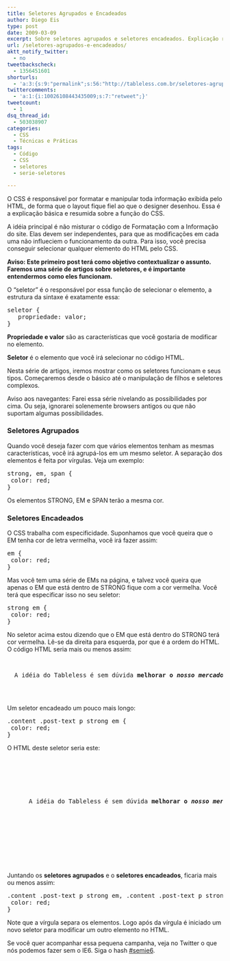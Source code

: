 ```yaml
---
title: Seletores Agrupados e Encadeados
author: Diego Eis
type: post
date: 2009-03-09
excerpt: Sobre seletores agrupados e seletores encadeados. Explicação rápida e básica.
url: /seletores-agrupados-e-encadeados/
aktt_notify_twitter:
  - no
tweetbackscheck:
  - 1356451601
shorturls:
  - 'a:3:{s:9:"permalink";s:56:"http://tableless.com.br/seletores-agrupados-e-encadeados";s:7:"tinyurl";s:26:"http://tinyurl.com/3bxmxho";s:4:"isgd";s:19:"http://is.gd/8gcuc0";}'
twittercomments:
  - 'a:1:{i:10026108443435009;s:7:"retweet";}'
tweetcount:
  - 1
dsq_thread_id:
  - 503038907
categories:
  - CSS
  - Técnicas e Práticas
tags:
  - Código
  - CSS
  - seletores
  - serie-seletores

---
```

O CSS é responsável por formatar e manipular toda informação exibida pelo HTML, de forma que o layout fique fiel ao que o designer desenhou. Essa é a explicação básica e resumida sobre a função do CSS.

A idéia principal é não misturar o código de Formatação com a Informação do site.<!--more--> Elas devem ser independentes, para que as modificações em cada uma não influeciem o funcionamento da outra. Para isso, você precisa conseguir selecionar qualquer elemento do HTML pelo CSS.

**Aviso: Este primeiro post terá como objetivo contextualizar o assunto. Faremos uma série de artigos sobre seletores, e é importante entendermos como eles funcionam.**

O &#8220;seletor&#8221; é o responsável por essa função de selecionar o elemento, a estrutura da sintaxe é exatamente essa:

<pre lang="CSS" line="1">seletor {
   propriedade: valor;
}
</pre>

**Propriedade e valor** são as características que você gostaria de modificar no elemento.
  
**Seletor** é o elemento que você irá selecionar no código HTML.

Nesta série de artigos, iremos mostrar como os seletores funcionam e seus tipos. Começaremos desde o básico até o manipulação de filhos e seletores complexos. 

Aviso aos navegantes: Farei essa série nivelando as possibilidades por cima. Ou seja, ignorarei solenemente browsers antigos ou que não suportam algumas possibilidades.

### Seletores Agrupados

Quando você deseja fazer com que vários elementos tenham as mesmas características, você irá agrupá-los em um mesmo seletor. A separação dos elementos é feita por vírgulas. Veja um exemplo:

<pre lang="CSS" line="1">strong, em, span {
 color: red;
}
</pre>

Os elementos STRONG, EM e SPAN terão a mesma cor.

### Seletores Encadeados

O CSS trabalha com especificidade. Suponhamos que você queira que o EM tenha cor de letra vermelha, você irá fazer assim:

<pre lang="CSS" line="1">em {
 color: red;
}
</pre>

Mas você tem uma série de EMs na página, e talvez você queira que apenas o EM que está dentro de STRONG fique com a cor vermelha. Você terá que especificar isso no seu seletor:

<pre lang="CSS" line="1">strong em {
 color: red;
}
</pre>

No seletor acima estou dizendo que o EM que está dentro do STRONG terá cor vermelha. Lê-se da direita para esquerda, por que é a ordem do HTML. O código HTML seria mais ou menos assim:

<pre lang="html" line="1"><p>
  A idéia do Tableless é sem dúvida <strong>melhorar o <em>nosso mercado</em></strong>. 
  
</p>
</pre>

Um seletor encadeado um pouco mais longo:

<pre lang="CSS" line="1">.content .post-text p strong em {
 color: red;
}
</pre>

O HTML deste seletor seria este:

<pre lang="html" line="1"><div class="content">
  <div class="post-text">
    <p>
      A idéia do Tableless é sem dúvida <strong>melhorar o <em>nosso mercado</em></strong>. 
      		
    </p>
    	
  </div>
  
</div>
</pre>

Juntando os **seletores agrupados** e o **seletores encadeados**, ficaria mais ou menos assim:

<pre lang="CSS" line="1">.content .post-text p strong em, .content .post-text p strong a {
 color: red;
}
</pre>

Note que a vírgula separa os elementos. Logo após da vírgula é iniciado um novo seletor para modificar um outro elemento no HTML.

Se você quer acompanhar essa pequena campanha, veja no Twitter o que nós podemos fazer sem o IE6. Siga o hash [#semie6][1].

 [1]: http://search.twitter.com/search?q=%23semie6
